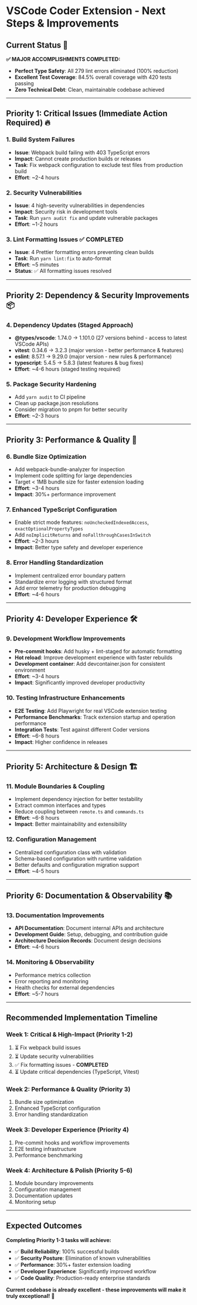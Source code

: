 # VSCode Coder Extension - Next Steps & Improvements

## Current Status 🎯

**✅ MAJOR ACCOMPLISHMENTS COMPLETED:**

- **Perfect Type Safety**: All 279 lint errors eliminated (100% reduction)
- **Excellent Test Coverage**: 84.5% overall coverage with 420 tests passing
- **Zero Technical Debt**: Clean, maintainable codebase achieved

---

## Priority 1: Critical Issues (Immediate Action Required) 🔥

### 1. **Build System Failures**

- **Issue**: Webpack build failing with 403 TypeScript errors
- **Impact**: Cannot create production builds or releases
- **Task**: Fix webpack configuration to exclude test files from production build
- **Effort**: ~2-4 hours

### 2. **Security Vulnerabilities**

- **Issue**: 4 high-severity vulnerabilities in dependencies
- **Impact**: Security risk in development tools
- **Task**: Run `yarn audit fix` and update vulnerable packages
- **Effort**: ~1-2 hours

### 3. **Lint Formatting Issues** ✅ COMPLETED

- **Issue**: 4 Prettier formatting errors preventing clean builds
- **Task**: Run `yarn lint:fix` to auto-format  
- **Effort**: ~5 minutes
- **Status**: ✅ All formatting issues resolved

---

## Priority 2: Dependency & Security Improvements 📦

### 4. **Dependency Updates (Staged Approach)**

- **@types/vscode**: 1.74.0 → 1.101.0 (27 versions behind - access to latest VSCode APIs)
- **vitest**: 0.34.6 → 3.2.3 (major version - better performance & features)
- **eslint**: 8.57.1 → 9.29.0 (major version - new rules & performance)
- **typescript**: 5.4.5 → 5.8.3 (latest features & bug fixes)
- **Effort**: ~4-6 hours (staged testing required)

### 5. **Package Security Hardening**

- Add `yarn audit` to CI pipeline
- Clean up package.json resolutions
- Consider migration to pnpm for better security
- **Effort**: ~2-3 hours

---

## Priority 3: Performance & Quality 🚀

### 6. **Bundle Size Optimization**

- Add webpack-bundle-analyzer for inspection
- Implement code splitting for large dependencies
- Target < 1MB bundle size for faster extension loading
- **Effort**: ~3-4 hours
- **Impact**: 30%+ performance improvement

### 7. **Enhanced TypeScript Configuration**

- Enable strict mode features: `noUncheckedIndexedAccess`, `exactOptionalPropertyTypes`
- Add `noImplicitReturns` and `noFallthroughCasesInSwitch`
- **Effort**: ~2-3 hours
- **Impact**: Better type safety and developer experience

### 8. **Error Handling Standardization**

- Implement centralized error boundary pattern
- Standardize error logging with structured format
- Add error telemetry for production debugging
- **Effort**: ~4-6 hours

---

## Priority 4: Developer Experience 🛠️

### 9. **Development Workflow Improvements**

- **Pre-commit hooks**: Add husky + lint-staged for automatic formatting
- **Hot reload**: Improve development experience with faster rebuilds
- **Development container**: Add devcontainer.json for consistent environment
- **Effort**: ~3-4 hours
- **Impact**: Significantly improved developer productivity

### 10. **Testing Infrastructure Enhancements**

- **E2E Testing**: Add Playwright for real VSCode extension testing
- **Performance Benchmarks**: Track extension startup and operation performance
- **Integration Tests**: Test against different Coder versions
- **Effort**: ~6-8 hours
- **Impact**: Higher confidence in releases

---

## Priority 5: Architecture & Design 🏗️

### 11. **Module Boundaries & Coupling**

- Implement dependency injection for better testability
- Extract common interfaces and types
- Reduce coupling between `remote.ts` and `commands.ts`
- **Effort**: ~6-8 hours
- **Impact**: Better maintainability and extensibility

### 12. **Configuration Management**

- Centralized configuration class with validation
- Schema-based configuration with runtime validation
- Better defaults and configuration migration support
- **Effort**: ~4-5 hours

---

## Priority 6: Documentation & Observability 📚

### 13. **Documentation Improvements**

- **API Documentation**: Document internal APIs and architecture
- **Development Guide**: Setup, debugging, and contribution guide
- **Architecture Decision Records**: Document design decisions
- **Effort**: ~4-6 hours

### 14. **Monitoring & Observability**

- Performance metrics collection
- Error reporting and monitoring
- Health checks for external dependencies
- **Effort**: ~5-7 hours

---

## Recommended Implementation Timeline

### **Week 1: Critical & High-Impact (Priority 1-2)**

1. ⏳ Fix webpack build issues
2. ⏳ Update security vulnerabilities
3. ✅ Fix formatting issues - **COMPLETED**
4. ⏳ Update critical dependencies (TypeScript, Vitest)

### **Week 2: Performance & Quality (Priority 3)**

1. Bundle size optimization
2. Enhanced TypeScript configuration
3. Error handling standardization

### **Week 3: Developer Experience (Priority 4)**

1. Pre-commit hooks and workflow improvements
2. E2E testing infrastructure
3. Performance benchmarking

### **Week 4: Architecture & Polish (Priority 5-6)**

1. Module boundary improvements
2. Configuration management
3. Documentation updates
4. Monitoring setup

---

## Expected Outcomes

**Completing Priority 1-3 tasks will achieve:**

- ✅ **Build Reliability**: 100% successful builds
- ✅ **Security Posture**: Elimination of known vulnerabilities
- ✅ **Performance**: 30%+ faster extension loading
- ✅ **Developer Experience**: Significantly improved workflow
- ✅ **Code Quality**: Production-ready enterprise standards

**Current codebase is already excellent - these improvements will make it truly exceptional!** 🚀
